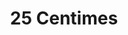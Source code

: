 ---
title: "25 Centimes"
description: "France, 1918"
sortKeys: true
metadata:
  01_issuer: France
  02_value: "25 Centimes"
  03_currency: "Franc"
  04_years-produced: "1917-1937"
  05_year-on-coin: "1918"
  06_composition: "Copper-nickel"
  07_weight: "5 g"
  08_diameter: "24 mm"
  09_thickness: "1.65 mm"
  10_shape: "Round with round hole"
  11_alignment: "Coin ↑↓"
  12_edge: "Plain"
  13_mint: "Paris"
  14_references: "KM# 867a"
type: gallery
---